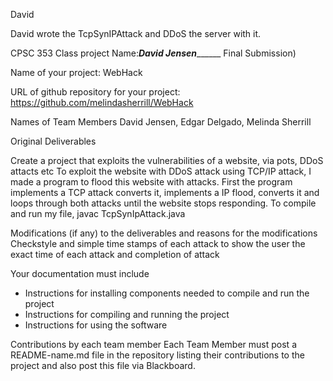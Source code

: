 David

David wrote the TcpSynIPAttack and DDoS the server with it.





CPSC 353 Class project			Name:___________David Jensen_________________
Final Submission)

Name of your project: WebHack

URL of github repository for your project: https://github.com/melindasherrill/WebHack


Names of Team Members David Jensen, Edgar Delgado, Melinda Sherrill


Original Deliverables 

Create a project that exploits the vulnerabilities of a website, via pots, DDoS attacts etc
To exploit the website with DDoS attack using TCP/IP attack, I made a program to flood this website with attacks.  First the program implements a TCP attack converts it, implements a IP flood, converts it and loops through both attacks until the website stops responding.
To compile and run my file,  javac TcpSynIpAttack.java

Modifications (if any) to the deliverables and reasons for the modifications
Checkstyle and simple time stamps of each attack to show the user the exact time of each attack and completion of attack



Your documentation must include
* Instructions for installing components needed to compile and run the project
* Instructions for compiling and running the project
* Instructions for using the software

Contributions by each team member
Each Team Member must post a README-name.md file in the repository listing their contributions to the project and also post this file via Blackboard.




